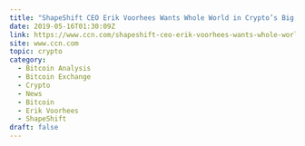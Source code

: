 ```yaml
---
title: "ShapeShift CEO Erik Voorhees Wants Whole World in Crypto’s Big Tent"
date: 2019-05-16T01:30:09Z
link: https://www.ccn.com/shapeshift-ceo-erik-voorhees-wants-whole-world-in-cryptos-big-tent?utm_medium=RSS&utm_source=hune
site: www.ccn.com
topic: crypto
category:
  - Bitcoin Analysis
  - Bitcoin Exchange
  - Crypto
  - News
  - Bitcoin
  - Erik Voorhees
  - ShapeShift
draft: false
---
```

